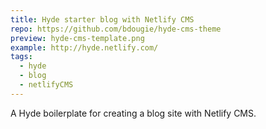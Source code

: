 ```yaml
---
title: Hyde starter blog with Netlify CMS
repo: https://github.com/bdougie/hyde-cms-theme
preview: hyde-cms-template.png
example: http://hyde.netlify.com/
tags:
  - hyde
  - blog
  - netlifyCMS
---
```


A Hyde boilerplate for creating a blog site with Netlify CMS.
